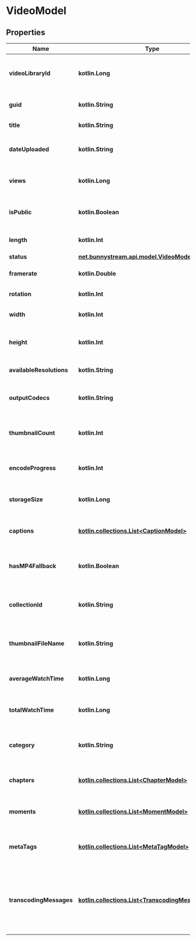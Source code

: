 
# VideoModel

## Properties
| Name | Type | Description | Notes |
| ------------ | ------------- | ------------- | ------------- |
| **videoLibraryId** | **kotlin.Long** | The ID of the video library that the video belongs to |  [optional] |
| **guid** | **kotlin.String** | The unique ID of the video |  [optional] |
| **title** | **kotlin.String** | The title of the video |  [optional] |
| **dateUploaded** | **kotlin.String** | The date when the video was uploaded |  [optional] |
| **views** | **kotlin.Long** | The number of views the video received |  [optional] |
| **isPublic** | **kotlin.Boolean** | Determines if the video is publically accessible |  [optional] |
| **length** | **kotlin.Int** | The duration of the video in seconds |  [optional] |
| **status** | [**net.bunnystream.api.model.VideoModelStatus**](VideoModelStatus.md) |  |  [optional] |
| **framerate** | **kotlin.Double** | The framerate of the video |  [optional] |
| **rotation** | **kotlin.Int** | The rotation of the video |  [optional] |
| **width** | **kotlin.Int** | The width of the original video file |  [optional] |
| **height** | **kotlin.Int** | The height of the original video file |  [optional] |
| **availableResolutions** | **kotlin.String** | The available resolutions of the video |  [optional] |
| **outputCodecs** | **kotlin.String** | Encoded output codecs of the video |  [optional] |
| **thumbnailCount** | **kotlin.Int** | The number of thumbnails generated for this video |  [optional] |
| **encodeProgress** | **kotlin.Int** | The current encode progress of the video |  [optional] |
| **storageSize** | **kotlin.Long** | The amount of storage used by this video |  [optional] |
| **captions** | [**kotlin.collections.List&lt;CaptionModel&gt;**](CaptionModel.md) | The list of captions available for the video |  [optional] |
| **hasMP4Fallback** | **kotlin.Boolean** | Determines if the video has MP4 fallback files generated |  [optional] |
| **collectionId** | **kotlin.String** | The ID of the collection where the video belongs |  [optional] |
| **thumbnailFileName** | **kotlin.String** | The file name of the thumbnail inside of the storage |  [optional] |
| **averageWatchTime** | **kotlin.Long** | The average watch time of the video in seconds |  [optional] |
| **totalWatchTime** | **kotlin.Long** | The total video watch time in seconds |  [optional] |
| **category** | **kotlin.String** | The automatically detected category of the video |  [optional] |
| **chapters** | [**kotlin.collections.List&lt;ChapterModel&gt;**](ChapterModel.md) | The list of chapters available for the video |  [optional] |
| **moments** | [**kotlin.collections.List&lt;MomentModel&gt;**](MomentModel.md) | The list of moments available for the video |  [optional] |
| **metaTags** | [**kotlin.collections.List&lt;MetaTagModel&gt;**](MetaTagModel.md) | The list of meta tags that have been added to the video |  [optional] |
| **transcodingMessages** | [**kotlin.collections.List&lt;TranscodingMessageModel&gt;**](TranscodingMessageModel.md) | The list of transcoding messages that describe potential issues while the video was transcoding |  [optional] |



